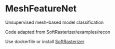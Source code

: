 # MeshFeatureNet
Unsupervised mesh-based model classification

Code adapted from SoftRasterizer/examples/recon

Use dockerfile or install [SoftRasterizer](https://github.com/ShichenLiu/SoftRas)

